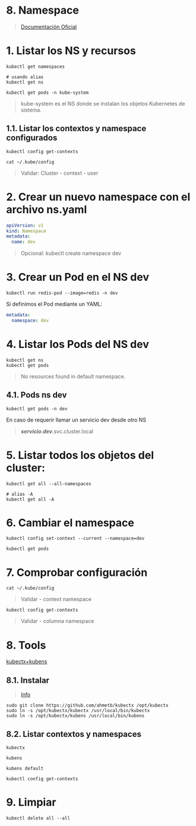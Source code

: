 # 8. Namespace <!-- omit in toc -->

> [Documentación Oficial](https://kubernetes.io/docs/concepts/overview/working-with-objects/namespaces/)

# 1. Listar los NS y recursos
```vim
kubectl get namespaces

# usando alias
kubectl get ns

kubectl get pods -n kube-system

```
> kube-system es el NS donde se instalan los objetos Kubernetes de sistema.

## 1.1. Listar los contextos y namespace configurados
```
kubectl config get-contexts

cat ~/.kube/config
```
> Validar: Cluster - context - user

# 2. Crear un nuevo namespace con el archivo ns.yaml
```yaml
apiVersion: v1
kind: Namespace
metadata:
  name: dev
```

> Opcional: kubectl create namespace dev

# 3. Crear un Pod en el NS dev
```vim
kubectl run redis-pod --image=redis -n dev
```
Si definimos el Pod mediante un YAML:
```yaml
metadata:
  namespace: dev
```
# 4. Listar los Pods del NS dev
```vim
kubectl get ns
kubectl get pods

```
> No resources found in default namespace.

## 4.1. Pods ns dev
```
kubectl get pods -n dev
```

En caso de requerir llamar un servicio dev desde otro NS
> ***servicio***.***dev***.svc.cluster.local

# 5. Listar todos los objetos del cluster:
```vim
kubectl get all --all-namespaces

# alias -A
kubectl get all -A
```
# 6. Cambiar el namespace
```vim
kubectl config set-context --current --namespace=dev

kubectl get pods
```

# 7. Comprobar configuración
```vim
cat ~/.kube/config
```

> Validar - context namespace

```
kubectl config get-contexts
```
> Validar - columna namespace


# 8. Tools
[kubectx+kubens](https://github.com/ahmetb/kubectx)

## 8.1. Instalar
> [Info](https://github.com/ahmetb/kubectx#manual-installation-macos-and-linux)

```vim
sudo git clone https://github.com/ahmetb/kubectx /opt/kubectx
sudo ln -s /opt/kubectx/kubectx /usr/local/bin/kubectx
sudo ln -s /opt/kubectx/kubens /usr/local/bin/kubens
```

## 8.2. Listar contextos y namespaces
```
kubectx

kubens

kubens default

kubectl config get-contexts
```

# 9. Limpiar
```k
kubectl delete all --all
```
